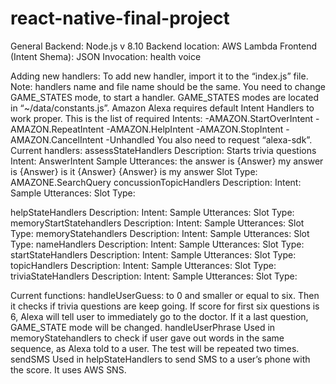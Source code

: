 # react-native-final-project
General
Backend: Node.js v 8.10
Backend location: AWS Lambda
Frontend (Intent Shema): JSON
Invocation: health voice

Adding new handlers:
To add new handler, import it to the “index.js” file. Note: handlers name and file name should be the same.
You need to change GAME_STATES mode, to start a handler. GAME_STATES modes are located in “~/data/constants.js”. Amazon Alexa requires default Intent Handlers to work proper. This is the list of required Intents: 
-AMAZON.StartOverIntent
-AMAZON.RepeatIntent
-AMAZON.HelpIntent
-AMAZON.StopIntent
-AMAZON.CancelIntent
-Unhandled
You also need to request “alexa-sdk”.
Current handlers:
assessStateHandlers
Description: Starts trivia questions
Intent: AnswerIntent
Sample Utterances: 
the answer is {Answer}
my answer is {Answer}
is it {Answer}
{Answer} is my answer
Slot Type: AMAZONE.SearchQuery
concussionTopicHandlers
Description:
Intent:
Sample Utterances:
Slot Type:

helpStateHandlers
Description:
Intent:
Sample Utterances:
Slot Type:
memoryStartStatehandlers
Description:
Intent:
Sample Utterances:
Slot Type:
memoryStatehandlers
Description:
Intent:
Sample Utterances:
Slot Type:
nameHandlers
Description:
Intent:
Sample Utterances:
Slot Type:
startStateHandlers
Description:
Intent:
Sample Utterances:
Slot Type:
topicHandlers
Description:
Intent:
Sample Utterances:
Slot Type:
triviaStateHandlers
Description:
Intent:
Sample Utterances:
Slot Type:





Current functions:
handleUserGuess: 
to 0 and smaller or equal to six. Then it checks if trivia questions are keep going. If score for first six questions is 6, Alexa will tell user to immediately go to the doctor. If it a last question, GAME_STATE mode will be changed.
handleUserPhrase
Used in memoryStatehandlers to check if user gave out words in the same sequence, as Alexa told to a user. The test will be repeated two times.
sendSMS
Used in helpStateHandlers to send SMS to a user’s phone with the score. It uses AWS SNS.
